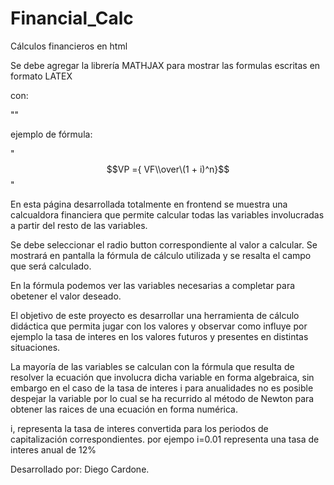 # Financial_Calc
Cálculos financieros en html

Se debe agregar la librería MATHJAX para mostrar las formulas escritas en formato LATEX

con:

"<script id="MathJax-script" async src="https://cdn.jsdelivr.net/npm/mathjax@3/es5/tex-mml-chtml.js"></script>"

ejemplo de fórmula:

"$$VP ={ VF\\over\(1 + i)^n}$$"

En esta página desarrollada totalmente en frontend se muestra una calcualdora financiera que permite
calcular todas las variables involucradas a partir del resto de las variables.

Se debe seleccionar el radio button correspondiente al valor a calcular. Se mostrará en pantalla la fórmula de cálculo utilizada y se resalta el campo que será calculado.

En la fórmula podemos ver las variables necesarias a completar para obetener el valor deseado.

El objetivo de este proyecto es desarrollar una herramienta de cálculo didáctica que permita jugar con los valores y observar como influye por ejemplo la tasa de interes en los valores futuros y presentes en distintas situaciones.

La mayoría de las variables se calculan con la fórmula que resulta de resolver la ecuación que involucra dicha variable en forma algebraica, sin embargo en el caso de la tasa de interes i para anualidades no es posible despejar la variable por lo cual se ha recurrido al método de Newton para obtener las raices de una ecuación en forma numérica.

i, representa la tasa de interes convertida para los periodos de capitalización correspondientes. por ejempo i=0.01 representa una tasa de interes anual de 12%

Desarrollado por: Diego Cardone.

